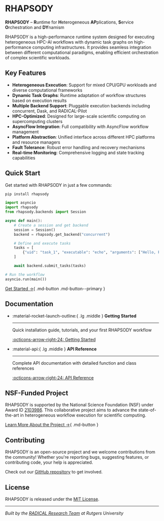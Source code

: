 # RHAPSODY

**RHAPSODY** – **R**untime for **H**eterogeneous **AP**plications, **S**ervice **O**rchestration and **DY**namism

RHAPSODY is a high-performance runtime system designed for executing heterogeneous HPC-AI workflows with dynamic task graphs on high-performance computing infrastructures. It provides seamless integration between different computational paradigms, enabling efficient orchestration of complex scientific workloads.

## Key Features

- **Heterogeneous Execution**: Support for mixed CPU/GPU workloads and diverse computational frameworks
- **Dynamic Task Graphs**: Runtime adaptation of workflow structures based on execution results
- **Multiple Backend Support**: Pluggable execution backends including concurrent, Dask, and RADICAL-Pilot
- **HPC-Optimized**: Designed for large-scale scientific computing on supercomputing clusters
- **AsyncFlow Integration**: Full compatibility with AsyncFlow workflow management
- **Platform Abstraction**: Unified interface across different HPC platforms and resource managers
- **Fault Tolerance**: Robust error handling and recovery mechanisms
- **Real-time Monitoring**: Comprehensive logging and state tracking capabilities

## Quick Start

Get started with RHAPSODY in just a few commands:

```bash
pip install rhapsody
```

```python
import asyncio
import rhapsody
from rhapsody.backends import Session

async def main():
    # Create a session and get backend
    session = Session()
    backend = rhapsody.get_backend("concurrent")

    # Define and execute tasks
    tasks = [
        {"uid": "task_1", "executable": "echo", "arguments": ["Hello, RHAPSODY!"]}
    ]

    await backend.submit_tasks(tasks)

# Run the workflow
asyncio.run(main())
```

[Get Started →](getting-started/index.md){ .md-button .md-button--primary }

## Documentation

<div class="grid cards" markdown>

-   :material-rocket-launch-outline:{ .lg .middle } **Getting Started**

    ---

    Quick installation guide, tutorials, and your first RHAPSODY workflow

    [:octicons-arrow-right-24: Getting Started](getting-started/index.md)

-   :material-api:{ .lg .middle } **API Reference**

    ---

    Complete API documentation with detailed function and class references

    [:octicons-arrow-right-24: API Reference](reference/index.md)

</div>

## NSF-Funded Project

RHAPSODY is supported by the National Science Foundation (NSF) under Award ID [2103986](https://www.nsf.gov/awardsearch/showAward?AWD_ID=2103986). This collaborative project aims to advance the state-of-the-art in heterogeneous workflow execution for scientific computing.

[Learn More About the Project →](project/nsf-award.md){ .md-button }

## Contributing

RHAPSODY is an open-source project and we welcome contributions from the community! Whether you're reporting bugs, suggesting features, or contributing code, your help is appreciated.

Check out our [GitHub repository](https://github.com/radical-cybertools/rhapsody) to get involved.

## License

RHAPSODY is released under the [MIT License](https://github.com/radical-cybertools/rhapsody/blob/main/LICENSE.md).

---

*Built by the [RADICAL Research Team](https://radical.rutgers.edu/) at Rutgers University*
